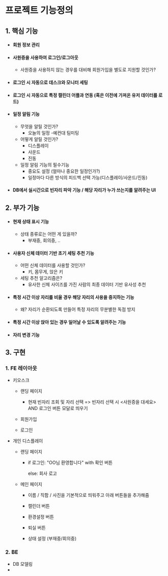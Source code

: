 # 프로젝트 기능정의


## 1. 핵심 기능

- #### 회원 정보 관리

- #### 사원증을 사용하여 로그인/로그아웃

  - 사원증을 사용하지 않는 경우를 대비해 회원가입을 별도로 지원할 것인가?

- #### 로그인 시 자동으로 데스크와 모니터 세팅

- #### 로그인 시 자동으로 특정 캘린더 어플과 연동 (혹은 이전에 가져온 유저 데이터를 로드)

- #### 일정 알림 기능

  - 무엇을 알릴 것인가?
    - 오늘의 일정 -예컨대 팀미팅 
  - 어떻게 알릴 것인가?
    - 디스플레이
    - 사운드
    - 진동
  - 일정 알림 기능의 필수기능
    - 중요도 설정 (얼마나 중요한 일정인가?)
    - 일정마다 다른 방식의 피드백 선택 가능(디스플레이/사운드/진동)


- #### DB에서 실시간으로 빈자리 파악 기능 / 해당 자리가 누가 쓰는지를 알려주는 UI



## 2. 부가 기능

- #### 현재 상태 표시 기능

  - 상태 종류로는 어떤 게 있을까?
    - 부재중, 회의중,  ..
  
- #### 사용자 신체 데이터 기반 초기 세팅 추천 기능

  - 어떤 신체 데이터를 사용할 것인가?
    - 키, 몸무게, 앉은 키
  - 세팅 추천 알고리즘은?
    - 유사한 신체 사이즈를 가진 사람의 최종 데이터 기반 유사성 추천

- #### 특정 시간 이상 자리를 비울 경우 해당 자리의 사용을 중지하는 기능

  - 왜? 자리가 순환되도록 만들어 특정 자리의 무분별한 독점 방지

- #### 특정 시간 이상 앉아 있는 경우 일어날 수 있도록 알려주는 기능

- #### 자리 변경 기능



## 3. 구현

### 1. FE 레이아웃

- 키오스크

  - 랜딩 페이지 
    - 현재 빈자리 조회 및 자리 선택 => 빈자리 선택 시 <사원증을 대세요> AND 로그인 버튼 모달로 띄우기

  - 회원가입

  - 로그인

  
- 개인 디스플레이

  - 랜딩 페이지
  
    - if 로그인:  "OO님 환영합니다" with 확인 버튼
  
      else: 회사 로고
  
  - 메인 페이지
  
    - 이름 / 직함 / 사진을 기본적으로 띄워주고 아래 버튼들을 추가해줌
  
    - 캘린더 버튼
    - 환경설정 버튼
    - 퇴실 버튼
    - 상태 설정 (부재중/회의중)



### 2. BE

- DB 모델링
- 
